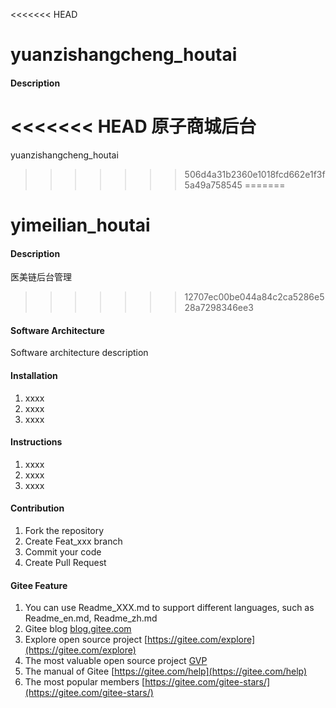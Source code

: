 <<<<<<< HEAD
# yuanzishangcheng_houtai

#### Description
<<<<<<< HEAD
原子商城后台
=======
yuanzishangcheng_houtai
>>>>>>> 506d4a31b2360e1018fcd662e1f3f5a49a758545
=======
# yimeilian_houtai

#### Description
医美链后台管理
>>>>>>> 12707ec00be044a84c2ca5286e528a7298346ee3

#### Software Architecture
Software architecture description

#### Installation

1. xxxx
2. xxxx
3. xxxx

#### Instructions

1. xxxx
2. xxxx
3. xxxx

#### Contribution

1. Fork the repository
2. Create Feat_xxx branch
3. Commit your code
4. Create Pull Request


#### Gitee Feature

1. You can use Readme\_XXX.md to support different languages, such as Readme\_en.md, Readme\_zh.md
2. Gitee blog [blog.gitee.com](https://blog.gitee.com)
3. Explore open source project [https://gitee.com/explore](https://gitee.com/explore)
4. The most valuable open source project [GVP](https://gitee.com/gvp)
5. The manual of Gitee [https://gitee.com/help](https://gitee.com/help)
6. The most popular members  [https://gitee.com/gitee-stars/](https://gitee.com/gitee-stars/)